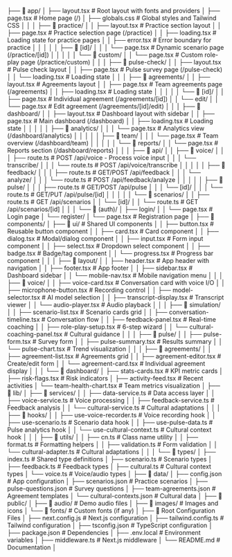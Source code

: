 
├── 📁 app/
│   ├── layout.tsx                        # Root layout with fonts and providers
│   ├── page.tsx                          # Home page (/)
│   ├── globals.css                       # Global styles and Tailwind CSS
│   │
│   ├── 📁 practice/
│   │   ├── layout.tsx                    # Practice section layout
│   │   ├── page.tsx                      # Practice selection page (/practice)
│   │   ├── loading.tsx                   # Loading state for practice pages
│   │   ├── error.tsx                     # Error boundary for practice
│   │   │
│   │   ├── 📁 [id]/
│   │   │   └── page.tsx                  # Dynamic scenario page (/practice/[id])
│   │   │
│   │   └── 📁 custom/
│   │       └── page.tsx                  # Custom role-play page (/practice/custom)
│   │
│   ├── 📁 pulse-check/
│   │   ├── layout.tsx                    # Pulse check layout
│   │   ├── page.tsx                      # Pulse survey page (/pulse-check)
│   │   └── loading.tsx                   # Loading state
│   │
│   ├── 📁 agreements/
│   │   ├── layout.tsx                    # Agreements layout
│   │   ├── page.tsx                      # Team agreements page (/agreements)
│   │   ├── loading.tsx                   # Loading state
│   │   │
│   │   └── 📁 [id]/
│   │       ├── page.tsx                  # Individual agreement (/agreements/[id])
│   │       └── edit/
│   │           └── page.tsx              # Edit agreement (/agreements/[id]/edit)
│   │
│   ├── 📁 dashboard/
│   │   ├── layout.tsx                    # Dashboard layout with sidebar
│   │   ├── page.tsx                      # Main dashboard (/dashboard)
│   │   ├── loading.tsx                   # Loading state
│   │   │
│   │   ├── 📁 analytics/
│   │   │   └── page.tsx                  # Analytics view (/dashboard/analytics)
│   │   │
│   │   ├── 📁 team/
│   │   │   └── page.tsx                  # Team overview (/dashboard/team)
│   │   │
│   │   └── 📁 reports/
│   │       └── page.tsx                  # Reports section (/dashboard/reports)
│   │
│   ├── 📁 api/
│   │   ├── 📁 voice/
│   │   │   ├── route.ts                  # POST /api/voice - Process voice input
│   │   │   └── transcribe/
│   │   │       └── route.ts              # POST /api/voice/transcribe
│   │   │
│   │   ├── 📁 feedback/
│   │   │   ├── route.ts                  # GET/POST /api/feedback
│   │   │   └── analyze/
│   │   │       └── route.ts              # POST /api/feedback/analyze
│   │   │
│   │   ├── 📁 pulse/
│   │   │   ├── route.ts                  # GET/POST /api/pulse
│   │   │   └── [id]/
│   │   │       └── route.ts              # GET/PUT /api/pulse/[id]
│   │   │
│   │   └── 📁 scenarios/
│   │       ├── route.ts                  # GET /api/scenarios
│   │       └── [id]/
│   │           └── route.ts              # GET /api/scenarios/[id]
│   │
│   └── 📁 (auth)/
│       ├── login/
│       │   └── page.tsx                  # Login page
│       └── register/
│           └── page.tsx                  # Registration page
│
├── 📁 components/
│   ├── 📁 ui/                            # Shared UI components
│   │   ├── button.tsx                    # Reusable button component
│   │   ├── card.tsx                      # Card component
│   │   ├── dialog.tsx                    # Modal/dialog component
│   │   ├── input.tsx                     # Form input component
│   │   ├── select.tsx                    # Dropdown select component
│   │   ├── badge.tsx                     # Badge/tag component
│   │   └── progress.tsx                  # Progress bar component
│   │
│   ├── 📁 layout/
│   │   ├── header.tsx                    # App header with navigation
│   │   ├── footer.tsx                    # App footer
│   │   ├── sidebar.tsx                   # Dashboard sidebar
│   │   └── mobile-nav.tsx                # Mobile navigation menu
│   │
│   ├── 📁 voice/
│   │   ├── voice-card.tsx                # Conversation card with voice I/O
│   │   ├── microphone-button.tsx         # Recording control
│   │   ├── model-selector.tsx            # AI model selection
│   │   ├── transcript-display.tsx        # Transcript viewer
│   │   └── audio-player.tsx              # Audio playback
│   │
│   ├── 📁 simulation/
│   │   ├── scenario-list.tsx             # Scenario cards grid
│   │   ├── conversation-timeline.tsx     # Conversation flow
│   │   ├── feedback-panel.tsx            # Real-time coaching
│   │   ├── role-play-setup.tsx           # 6-step wizard
│   │   └── cultural-coaching-panel.tsx   # Cultural guidance
│   │
│   ├── 📁 pulse/
│   │   ├── pulse-form.tsx                # Survey form
│   │   ├── pulse-summary.tsx             # Results summary
│   │   └── pulse-chart.tsx               # Trend visualization
│   │
│   ├── 📁 agreements/
│   │   ├── agreement-list.tsx            # Agreements grid
│   │   ├── agreement-editor.tsx          # Create/edit form
│   │   └── agreement-card.tsx            # Individual agreement display
│   │
│   └── 📁 dashboard/
│       ├── stats-cards.tsx               # KPI metric cards
│       ├── risk-flags.tsx                # Risk indicators
│       ├── activity-feed.tsx             # Recent activities
│       └── team-health-chart.tsx         # Team metrics visualization
│
├── 📁 lib/
│   ├── 📁 services/
│   │   ├── data-service.ts               # Data access layer
│   │   ├── voice-service.ts              # Voice processing
│   │   ├── feedback-service.ts           # Feedback analysis
│   │   └── cultural-service.ts           # Cultural adaptations
│   │
│   ├── 📁 hooks/
│   │   ├── use-voice-recorder.ts         # Voice recording hook
│   │   ├── use-scenario.ts               # Scenario data hook
│   │   ├── use-pulse-data.ts             # Pulse analytics hook
│   │   └── use-cultural-context.ts       # Cultural context hook
│   │
│   ├── 📁 utils/
│   │   ├── cn.ts                         # Class name utility
│   │   ├── format.ts                     # Formatting helpers
│   │   ├── validation.ts                 # Form validation
│   │   └── cultural-adapter.ts           # Cultural adaptations
│   │
│   └── 📁 types/
│       ├── index.ts                      # Shared type definitions
│       ├── scenario.ts                   # Scenario types
│       ├── feedback.ts                   # Feedback types
│       ├── cultural.ts                   # Cultural context types
│       └── voice.ts                      # Voice/audio types
│
├── 📁 data/
│   ├── config.json                       # App configuration
│   ├── scenarios.json                    # Practice scenarios
│   ├── pulse-questions.json              # Survey questions
│   ├── team-agreements.json              # Agreement templates
│   └── cultural-contexts.json            # Cultural data
│
├── 📁 public/
│   ├── 📁 audio/                         # Demo audio files
│   ├── 📁 images/                        # Images and icons
│   └── 📁 fonts/                         # Custom fonts (if any)
│
├── 📄 Root Configuration Files
│   ├── next.config.js                    # Next.js configuration
│   ├── tailwind.config.ts                # Tailwind configuration
│   ├── tsconfig.json                     # TypeScript configuration
│   ├── package.json                      # Dependencies
│   ├── .env.local                        # Environment variables
│   ├── middleware.ts                     # Next.js middleware
│   └── README.md                         # Documentation
│
